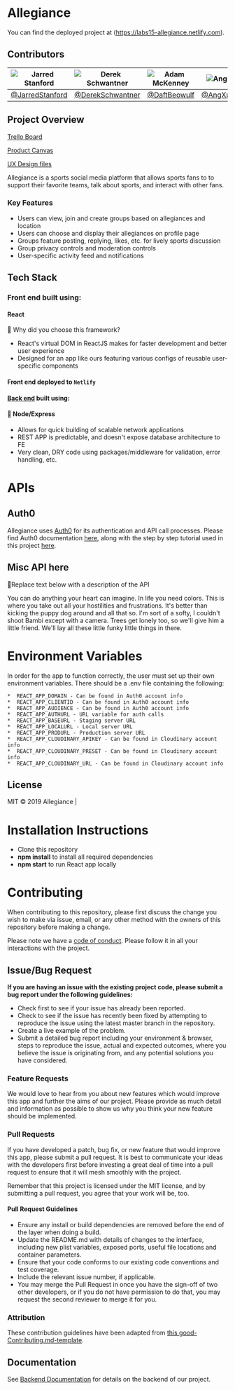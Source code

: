 # Allegiance

You can find the deployed project at (https://labs15-allegiance.netlify.com).

## Contributors

| ![Jarred Stanford](https://github.com/JarredStanford.png) | ![Derek Schwantner](https://github.com/DerekSchwantner.png) | ![Adam McKenney](https://github.com/DaftBeowulf.png) | ![Ang Xu](https://github.com/AngXuDev.png) | ![Dan O'Neill](https://github.com/danpatrickoneill.png)  |
| --------------------------------------------------------- | ----------------------------------------------------------- | ---------------------------------------------------- | ------------------------------------------ | -------------------------------------------------------- |
| [@JarredStanford](https://github.com/JarredStanford)      | [@DerekSchwantner](https://github.com/DerekSchwantner)      | [@DaftBeowulf](https://github.com/DaftBeowulf)       | [@AngXuDev](https://github.com/AngXuDev)   | [@danpatrickoneill](https://github.com/danpatrickoneill) |

## Project Overview

[Trello Board](https://trello.com/b/2L0hcHSc/labs-15-allegiance)

[Product Canvas](https://www.notion.so/Allegiance-2973bfcc17f34daa8f6786dd2ad2146d)

[UX Design files](https://www.figma.com/file/2IOo1GVvRaR7FkxpeU8xFq/%F0%9F%8F%80-Allegiance?node-id=0%3A12)

Allegiance is a sports social media platform that allows sports fans to to support their favorite teams, talk about sports, and interact with other fans.

### Key Features

- Users can view, join and create groups based on allegiances and location
- Users can choose and display their allegiances on profile page
- Groups feature posting, replying, likes, etc. for lively sports discussion
- Group privacy controls and moderation controls
- User-specific activity feed and notifications

## Tech Stack

### Front end built using:

#### React

🚫 Why did you choose this framework?

- React's virtual DOM in ReactJS makes for faster development and better user experience
- Designed for an app like ours featuring various configs of reusable user-specific components

#### Front end deployed to `Netlify`

#### [Back end](https://github.com/labs15-allegiance/backend/) built using:

#### 🚫 Node/Express

- Allows for quick building of scalable network applications
- REST APP is predictable, and doesn't expose database architecture to FE
- Very clean, DRY code using packages/middleware for validation, error handling, etc.

# APIs

## Auth0

Allegiance uses [Auth0](https://auth0.com/) for its authentication and API call processes. Please find Auth0 documentation [here](https://auth0.com/docs), along with the step by step tutorial used in this project [here](https://auth0.com/docs/quickstart/spa/react).

## Misc API here

🚫Replace text below with a description of the API

You can do anything your heart can imagine. In life you need colors. This is where you take out all your hostilities and frustrations. It's better than kicking the puppy dog around and all that so. I'm sort of a softy, I couldn't shoot Bambi except with a camera. Trees get lonely too, so we'll give him a little friend. We'll lay all these little funky little things in there.

# Environment Variables

In order for the app to function correctly, the user must set up their own environment variables. There should be a .env file containing the following:

    *  REACT_APP_DOMAIN - Can be found in Auth0 account info
    *  REACT_APP_CLIENTID - Can be found in Auth0 account info
    *  REACT_APP_AUDIENCE - Can be found in Auth0 account info
    *  REACT_APP_AUTHURL - URL variable for auth calls
    *  REACT_APP_BASEURL - Staging server URL
    *  REACT_APP_LOCALURL - Local server URL
    *  REACT_APP_PRODURL - Production server URL
    *  REACT_APP_CLOUDINARY_APIKEY - Can be found in Cloudinary account info
    *  REACT_APP_CLOUDINARY_PRESET - Can be found in Cloudinary account info
    *  REACT_APP_CLOUDINARY_URL - Can be found in Cloudinary account info

## License

MIT © 2019 Allegiance |

# Installation Instructions

- Clone this repository
- **npm install** to install all required dependencies
- **npm start** to run React app locally

# Contributing

When contributing to this repository, please first discuss the change you wish to make via issue, email, or any other method with the owners of this repository before making a change.

Please note we have a [code of conduct](./CODE_OF_CONDUCT.md). Please follow it in all your interactions with the project.

## Issue/Bug Request

**If you are having an issue with the existing project code, please submit a bug report under the following guidelines:**

- Check first to see if your issue has already been reported.
- Check to see if the issue has recently been fixed by attempting to reproduce the issue using the latest master branch in the repository.
- Create a live example of the problem.
- Submit a detailed bug report including your environment & browser, steps to reproduce the issue, actual and expected outcomes, where you believe the issue is originating from, and any potential solutions you have considered.

### Feature Requests

We would love to hear from you about new features which would improve this app and further the aims of our project. Please provide as much detail and information as possible to show us why you think your new feature should be implemented.

### Pull Requests

If you have developed a patch, bug fix, or new feature that would improve this app, please submit a pull request. It is best to communicate your ideas with the developers first before investing a great deal of time into a pull request to ensure that it will mesh smoothly with the project.

Remember that this project is licensed under the MIT license, and by submitting a pull request, you agree that your work will be, too.

#### Pull Request Guidelines

- Ensure any install or build dependencies are removed before the end of the layer when doing a build.
- Update the README.md with details of changes to the interface, including new plist variables, exposed ports, useful file locations and container parameters.
- Ensure that your code conforms to our existing code conventions and test coverage.
- Include the relevant issue number, if applicable.
- You may merge the Pull Request in once you have the sign-off of two other developers, or if you do not have permission to do that, you may request the second reviewer to merge it for you.

### Attribution

These contribution guidelines have been adapted from [this good-Contributing.md-template](https://gist.github.com/PurpleBooth/b24679402957c63ec426).

## Documentation

See [Backend Documentation](https://github.com/labs15-allegiance/backend/blob/master/.github/README.md) for details on the backend of our project.
